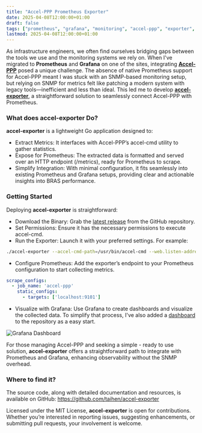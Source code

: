 ```yaml
---
title: "Accel-PPP Prometheus Exporter"
date: 2025-04-08T12:00:00+01:00
draft: false
tags: ["prometheus", "grafana", "monitoring", "accel-ppp", "exporter", "networking"]
lastmod: 2025-04-08T12:00:00+01:00
---
```


As infrastructure engineers, we often find ourselves bridging gaps between the tools we use and the monitoring systems we rely on. When I've migrated to **Prometheus** and **Grafana** on one of the sites, integrating [**Accel-PPP**](https://github.com/accel-ppp/accel-ppp) posed a unique challenge. The absence of native Prometheus support for Accel-PPP meant I was stuck with an SNMP-based monitoring setup, but relying on SNMP for metrics felt like patching a modern system with legacy tools—inefficient and less than ideal. This led me to develop [**accel-exporter**](https://github.com/taihen/accel-exporter), a straightforward solution to seamlessly connect Accel-PPP with Prometheus.

### What does accel-exporter Do?

**accel-exporter** is a lightweight Go application designed to:

- Extract Metrics: It interfaces with Accel-PPP’s accel-cmd utility to gather statistics.
- Expose for Prometheus: The extracted data is formatted and served over an HTTP endpoint (/metrics), ready for Prometheus to scrape.
- Simplify Integration: With minimal configuration, it fits seamlessly into existing Prometheus and Grafana setups, providing clear and actionable insights into BRAS performance.

### Getting Started

Deploying **accel-exporter** is straightforward:

- Download the Binary: Grab the [latest release](https://github.com/taihen/accel-exporter/releases) from the GitHub repository.
- Set Permissions: Ensure it has the necessary permissions to execute accel-cmd.
- Run the Exporter: Launch it with your preferred settings. For example:

```bash
./accel-exporter --accel-cmd-path=/usr/bin/accel-cmd --web.listen-address=:9101
```

- Configure Prometheus: Add the exporter’s endpoint to your Prometheus configuration to start collecting metrics.

```yaml
scrape_configs:
  - job_name: 'accel-ppp'
    static_configs:
      - targets: ['localhost:9101']
```

- Visualize with Grafana: Use Grafana to create dashboards and visualize the collected data. To simplify that process, I've also added a [dashboard](https://github.com/taihen/accel-exporter/blob/main/dashboards/) to the repository as a easy start.

![Grafana Dashboard](https://github.com/taihen/accel-exporter/blob/main/dashboards/grafana.png)

For those managing Accel-PPP and seeking a simple - ready to use solution, **accel-exporter** offers a straightforward path to integrate with Prometheus and Grafana, enhancing observability without the SNMP overhead.

### Where to find it?

The source code, along with detailed documentation and resources, is available on GitHub:
https://github.com/taihen/accel-exporter

Licensed under the MIT License, **accel-exporter** is open for contributions. Whether you’re interested in reporting issues, suggesting enhancements, or submitting pull requests, your involvement is welcome.